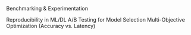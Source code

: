  Benchmarking & Experimentation
 
Reproducibility in ML/DL
A/B Testing for Model Selection
Multi-Objective Optimization (Accuracy vs. Latency)
